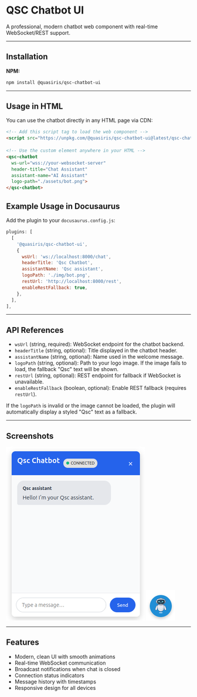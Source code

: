# QSC Chatbot UI

A professional, modern chatbot web component with real-time WebSocket/REST support.

---

## Installation

**NPM:**
```sh
npm install @quasiris/qsc-chatbot-ui
```

---

## Usage in HTML

You can use the chatbot directly in any HTML page via CDN:

```html
<!-- Add this script tag to load the web component -->
<script src="https://unpkg.com/@quasiris/qsc-chatbot-ui@latest/qsc-chatbot.js"></script>

<!-- Use the custom element anywhere in your HTML -->
<qsc-chatbot
  ws-url="wss://your-websocket-server"
  header-title="Chat Assistant"
  assistant-name="AI Assistant"
  logo-path="./assets/bot.png">
</qsc-chatbot>
```
## Example Usage in Docusaurus

Add the plugin to your `docusaurus.config.js`:

```js
plugins: [
  [
    '@quasiris/qsc-chatbot-ui',
    {
      wsUrl: 'ws://localhost:8000/chat', 
      headerTitle: 'Qsc Chatbot',        
      assistantName: 'Qsc assistant',    
      logoPath: './img/bot.png',        
      restUrl: 'http://localhost:8000/rest', 
      enableRestFallback: true,             
    },
  ],
],
```
---
## API References

- `wsUrl` (string, required): WebSocket endpoint for the chatbot backend.
- `headerTitle` (string, optional): Title displayed in the chatbot header.
- `assistantName` (string, optional): Name used in the welcome message.
- `logoPath` (string, optional): Path to your logo image. If the image fails to load, the fallback "Qsc" text will be shown.
- `restUrl` (string, optional): REST endpoint for fallback if WebSocket is unavailable.
- `enableRestFallback` (boolean, optional): Enable REST fallback (requires `restUrl`).

If the `logoPath` is invalid or the image cannot be loaded, the plugin will automatically display a styled "Qsc" text as a fallback.

---

## Screenshots
![QSC Chatbot UI](https://github.com/quasiris/qsc-chatbot-ui/blob/main/assets/QscChatbot.png)
![QSC Chatbot UI 01](https://github.com/quasiris/qsc-chatbot-ui/blob/main/assets/QscChatbot01.png)

---

## Features

- Modern, clean UI with smooth animations
- Real-time WebSocket communication
- Broadcast notifications when chat is closed
- Connection status indicators
- Message history with timestamps
- Responsive design for all devices



